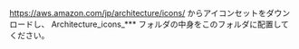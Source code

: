 https://aws.amazon.com/jp/architecture/icons/ からアイコンセットをダウンロードし、
Architecture_icons_*** フォルダの中身をこのフォルダに配置してください。

